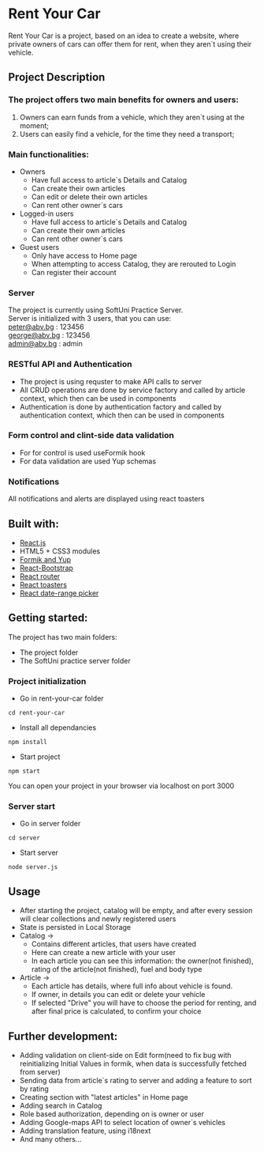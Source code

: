 # Rent Your Car
Rent Your Car is a project, based on an idea to create a website, where private owners of cars can offer them for rent, when they aren`t using their vehicle. 

## Project Description
### The project offers two main benefits for owners and users:
1. Owners can earn funds from a vehicle, which they aren`t using at the moment;
2. Users can easily find a vehicle, for the time they need a transport;

### Main functionalities:
* Owners
  * Have full access to article`s Details and Catalog
  * Can create their own articles
  * Can edit or delete their own articles
  * Can rent other owner`s cars
* Logged-in users
  * Have full access to article`s Details and Catalog
  * Can create their own articles
  * Can rent other owner`s cars
* Guest users
  * Only have access to Home page
  * When attempting to access Catalog, they are rerouted to Login
  * Can register their account
    
### Server
The project is currently using SoftUni Practice Server. <br />
Server is initialized with 3 users, that you can use: <br />
peter@abv.bg : 123456 <br />
george@abv.bg : 123456 <br />
admin@abv.bg : admin <br />

### RESTful API and Authentication
* The project is using requster to make API calls to server
* All CRUD operations are done by service factory and called by article context, which then can be used in components
* Authentication is done by authentication factory and called by authentication context, which then can be used in components

### Form control and clint-side data validation
* For for control is used useFormik hook
* For data validation are used Yup schemas

### Notifications
All notifications and alerts are displayed using react toasters

## Built with:
* [React.js](https://react.dev/)
* HTML5 + CSS3 modules
* [Formik and Yup](https://formik.org/)
* [React-Bootstrap](https://react-bootstrap.netlify.app/)
* [React router](https://reactrouter.com/en/main)
* [React toasters](https://react-hot-toast.com/)
* [React date-range picker](https://mui.com/x/react-date-pickers/date-range-picker/)

## Getting started:
The project has two main folders:
* The project folder
* The SoftUni practice server folder
  
### Project initialization
* Go in rent-your-car folder
```properties
cd rent-your-car
```
* Install all dependancies
```properties
npm install
```
* Start project
```properties
npm start
```
You can open your project in your browser via localhost on port 3000

### Server start
* Go in server folder
```properties
cd server
```
* Start server
```properties
node server.js
```
## Usage
* After starting the project, catalog will be empty, and after every session will clear collections and newly registered users
* State is persisted in Local Storage
* Catalog ->
  * Contains different articles, that users have created
  * Here can create a new article with your user
  * In each article you can see this information: the owner(not finished), rating of the article(not finished), fuel and body type
* Article ->
  * Each article has details, where full info about vehicle is found. 
  * If owner, in details you can edit or delete your vehicle
  * If selected "Drive" you will have to choose the period for renting, and after final price is calculated, to confirm your choice

## Further development:
* Adding validation on client-side on Edit form(need to fix bug with reinitializing Initial Values in formik, when data is successfully fetched from server)
* Sending data from article`s rating to server and adding a feature to sort by rating
* Creating section with "latest articles" in Home page
* Adding search in Catalog
* Role based authorization, depending on is owner or user
* Adding Google-maps API to select location of owner`s vehicles
* Adding translation feature, using i18next
* And many others...
